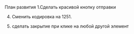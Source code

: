 План развития 
1.Сделать красивой кнопку отправки


4. Сменить кодировка на 1251.

5. сделать закрытие при клике на любой другой элемент